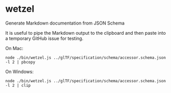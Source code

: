 # wetzel

Generate Markdown documentation from JSON Schema

It is useful to pipe the Markdown output to the clipboard and then paste into a temporary GitHub issue for testing.

On Mac:
```
node ./bin/wetzel.js ../glTF/specification/schema/accessor.schema.json -l 2 | pbcopy
```

On Windows:
```
node ./bin/wetzel.js ../glTF/specification/schema/accessor.schema.json -l 2 | clip
```

